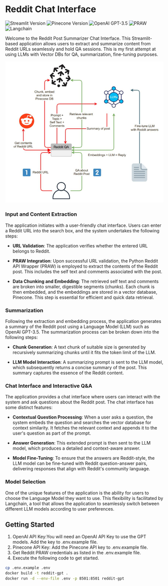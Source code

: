 # Reddit Chat Interface

![Streamlit Version](https://img.shields.io/badge/Streamlit-1.27.2-brightgreen)
![Pinecone Version](https://img.shields.io/badge/Pinecone-2.2.4-brightgreen)
![OpenAI GPT-3.5](https://img.shields.io/badge/OpenAI%20GPT-3.5-brightgreen)
![PRAW](https://img.shields.io/badge/PRAW-7.2.0-brightgreen)
![Langchain](https://img.shields.io/badge/Langchain-0.0.322-brightgreen)

Welcome to the Reddit Post Summarizer Chat Interface. This Streamlit-based application allows users to extract and summarize content from Reddit URLs seamlessly and hold QA sessions. This is my first attempt at using LLMs with Vector DBs for QA, summarization, fine-tuning purposes. 

![Architecture](./resources/reddit_gpt_architecture.jpg)

### Input and Content Extraction

The application initiates with a user-friendly chat interface. Users can enter a Reddit URL into the search box, and the system undertakes the following steps:

- **URL Validation**: The application verifies whether the entered URL belongs to Reddit.

- **PRAW Integration**: Upon successful URL validation, the Python Reddit API Wrapper (PRAW) is employed to extract the contents of the Reddit post. This includes the self text and comments associated with the post.

- **Data Chunking and Embedding**: The retrieved self text and comments are broken into smaller, digestible segments (chunks). Each chunk is then embedded, and the embeddings are stored in a vector database, Pinecone. This step is essential for efficient and quick data retrieval.

### Summarization

Following the extraction and embedding process, the application generates a summary of the Reddit post using a Language Model (LLM) such as OpenAI GPT-3.5. The summarization process can be broken down into the following steps:

- **Chunk Generation**: A text chunk of suitable size is generated by recursively summarizing chunks until it fits the token limit of the LLM.

- **LLM Model Interaction**: A summarizing prompt is sent to the LLM model, which subsequently returns a concise summary of the post. This summary captures the essence of the Reddit content.

### Chat Interface and Interactive Q&A

The application provides a chat interface where users can interact with the system and ask questions about the Reddit post. The chat interface has some distinct features:

- **Contextual Question Processing**: When a user asks a question, the system embeds the question and searches the vector database for context similarity. It fetches the relevant context and appends it to the user's question as part of the prompt.

- **Answer Generation**: This extended prompt is then sent to the LLM model, which produces a detailed and context-aware answer.

- **Model Fine-Tuning**: To ensure that the answers are Reddit-style, the LLM model can be fine-tuned with Reddit question-answer pairs, delivering responses that align with Reddit's community language.

### Model Selection

One of the unique features of the application is the ability for users to choose the Language Model they want to use. This flexibility is facilitated by Langchain, a tool that allows the application to seamlessly switch between different LLM models according to user preferences.

## Getting Started
1. OpenAI API Key:You will need an OpenAI API Key to use the GPT models. Add the key to .env.example file.
2. Pinecone API Key: Add the Pinecone API key to .env.example file.
3. Get Reddit PRAW credentials as listed in the .env.example file.
4. Execute the following code to get started.
```bash
cp .env.example .env
docker build -t reddit-gpt .
docker run -d --env-file .env -p 8501:8501 reddit-gpt
```
